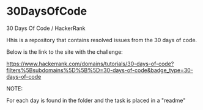 # 30DaysOfCode
 30 Days Of Code / HackerRank


Hhis is a repository that contains resolved issues from the 30 days of code.


Below is the link to the site with the challenge:


https://www.hackerrank.com/domains/tutorials/30-days-of-code?filters%5Bsubdomains%5D%5B%5D=30-days-of-code&badge_type=30-days-of-code



NOTE:


For each day is found in the folder and the task is placed in a "readme" 
